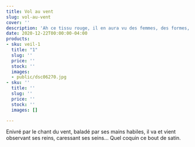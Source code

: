 ```yaml
---
title: Vol au vent
slug: vol-au-vent
cover: ''
description: 'Ah ce tissu rouge, il en aura vu des femmes, des formes, des âmes '
date: 2020-12-22T00:00:00-04:00
products:
- sku: veil-1
  title: "1"
  slug: ''
  price: ''
  stock: ''
  images:
  - public/dsc06270.jpg
- sku: ''
  title: ''
  slug: ''
  price: ''
  stock: ''
  images: []

---
```

Enivré par le chant du vent, baladé par ses mains habiles, il va et vient observant ses reins, caressant ses seins… Quel coquin ce bout de satin.